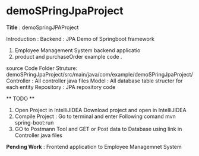 # demoSPringJpaProject
**Title** : demoSpringJPAProject 

Introduction : 
Backend : JPA Demo  of Springboot framework 
  1. Employee Management System backend applicatio 
  2.  product and purchaseOrder example code . 


source Code Folder Struture:
   demoSPringJpaProject/src/main/java/com/example/demoSPringJpaProject/ 
   Controller : All controller java files
   Model : All database table structer for each entity 
   Repository : JPA repository code  

** TODO **
   1. Open Project in IntelliJIDEA 
     Download project and open in IntelliJIDEA
   2. Compile Project : Go to terminal and enter Following comand
          mvn spring-boot:run
  3. GO to Postmann Tool and GET  or Post data to Database using link in Controller java files 



**Pending Work** : Frontend application to Employee Managemnet System


